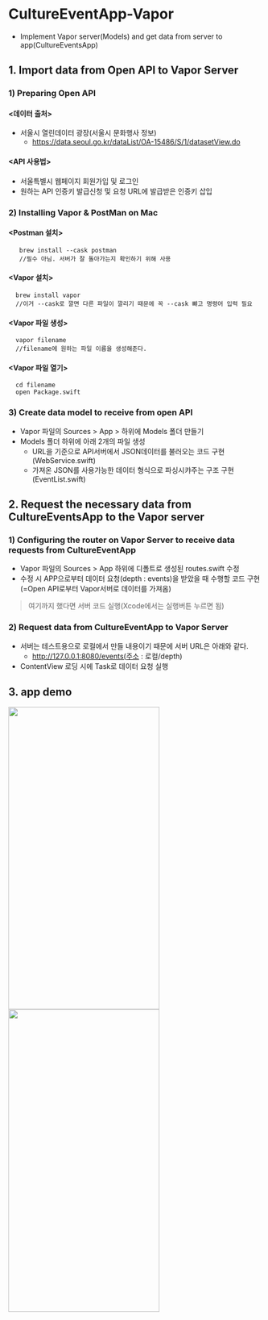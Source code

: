 # CultureEventApp-Vapor
- Implement Vapor server(Models) and get data from server to app(CultureEventsApp)

## 1. Import data from Open API to Vapor Server

### 1) Preparing Open API 
#### <데이터 출처>
  - 서울시 열린데이터 광장(서울시 문화행사 정보)
    - https://data.seoul.go.kr/dataList/OA-15486/S/1/datasetView.do

#### <API 사용법>
  - 서울특별시 웹페이지 회원가입 및 로그인
  - 원하는 API 인증키 발급신청 및 요청 URL에 발급받은 인증키 삽입


### 2) Installing Vapor & PostMan on Mac
#### <Postman 설치>
       brew install --cask postman
       //필수 아님. 서버가 잘 돌아가는지 확인하기 위해 사용
       
#### <Vapor 설치>
      brew install vapor
      //이거 --cask로 깔면 다른 파일이 깔리기 때문에 꼭 --cask 뺘고 명령어 입력 필요
      
#### <Vapor 파일 생성>
      vapor filename
      //filename에 원하는 파일 이름을 생성해준다.
      
#### <Vapor 파일 열기>
      cd filename
      open Package.swift


### 3) Create data model to receive from open API
  - Vapor 파일의 Sources > App > 하위에 Models 폴더 만들기
  - Models 폴더 하위에 아래 2개의 파일 생성
    - URL을 기준으로 API서버에서 JSON데이터를 불러오는 코드 구현(WebService.swift)
    - 가져온 JSON를 사용가능한 데이터 형식으로 파싱시캬주는 구조 구현(EventList.swift)

## 2. Request the necessary data from CultureEventsApp to the Vapor server

### 1) Configuring the router on Vapor Server to receive data requests from CultureEventApp
  - Vapor 파일의 Sources > App 하위에 디폴트로 생성된 routes.swift 수정
  - 수정 시 APP으로부터 데이터 요청(depth : events)을 받았을 때 수행할 코드 구현(=Open API로부터 Vapor서버로 데이터를 가져옴)
  
  > 여기까지 했다면 서버 코드 실행(Xcode에서는 실행버튼 누르면 됨)


### 2) Request data from CultureEventApp to Vapor Server
  - 서버는 테스트용으로 로컬에서 만들 내용이기 때문에 서버 URL은 아래와 같다.
    - http://127.0.0.1:8080/events(주소 : 로컬/depth)
  - ContentView 로딩 시에 Task로 데이터 요청 실행


## 3. app demo
<img src="https://user-images.githubusercontent.com/55937627/205846678-14886a9e-2074-43ae-9e73-e1966af04f62.gif" width="300" height="600"/><img src="https://user-images.githubusercontent.com/55937627/205846692-0e5200f5-829e-43ec-b887-94a32e4e6f2a.gif" width="300" height="600"/>


